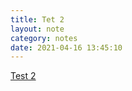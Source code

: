 ```yaml
---
title: Tet 2
layout: note
category: notes
date: 2021-04-16 13:45:10
---
```


[Test 2](https://webmention.rocks/test/2)